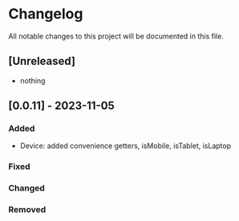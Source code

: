# Changelog

All notable changes to this project will be documented in this file.


## [Unreleased]
- nothing

## [0.0.11] - 2023-11-05

### Added

- Device: added convenience getters, isMobile, isTablet, isLaptop

### Fixed

### Changed

### Removed